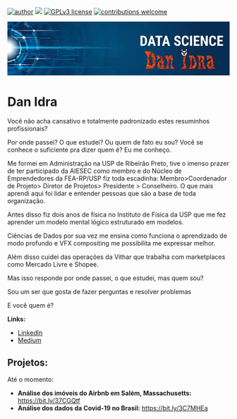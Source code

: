 [![author](https://img.shields.io/badge/author-Dan_Idra-red.svg)](https://www.linkedin.com/in/carlosfab) [![](https://img.shields.io/badge/python-3.7+-blue.svg)](https://www.python.org/downloads/release/python-365/) [![GPLv3 license](https://img.shields.io/badge/License-GPLv3-blue.svg)](http://perso.crans.org/besson/LICENSE.html) [![contributions welcome](https://img.shields.io/badge/contributions-welcome-brightgreen.svg?style=flat)](https://github.com/carlosfab/data_science/issues)

<p align="center">
  <img src="bannerr.png" >
</p>

# Dan Idra


Você não acha cansativo e totalmente padronizado estes resuminhos profissionais?

Por onde passei? O que estudei? Ou quem de fato eu sou? Você se conhece o suficiente pra dizer quem é? Eu me conheço.

Me formei em Administração na USP de Ribeirão Preto, tive o imenso prazer de ter participado da AIESEC como membro e do Núcleo de Emprendedores da FEA-RP/USP fiz toda escadinha: Membro>Coordenador de Projeto> Diretor de Projetos> Presidente > Conselheiro. O que mais aprendi aqui foi lidar e entender pessoas que são a base de toda organização.

Antes disso fiz dois anos de física no Instituto de Física da USP que me fez aprender um modelo mental lógico estruturado em modelos.

Ciências de Dados por sua vez me ensina como funciona o aprendizado de modo profundo e VFX compositing me possibilita me expressar melhor.

Além disso cuidei das operações da Vithar que trabalha com marketplaces como Mercado Livre e Shopee.

Mas isso responde por onde passei, o que estudei, mas quem sou?

Sou um ser que gosta de fazer perguntas e resolver problemas

E você quem é?

**Links:**

* [LinkedIn](https://www.linkedin.com/in/danidra/)
* [Medium](https://medium.com/@idra/)


## Projetos:
Até o momento:

* **Análise dos imóveis do Airbnb em Salém, Massachusetts:** https://bit.ly/37CGQtf
* **Análise dos dados da Covid-19 no Brasil:** https://bit.ly/3C7MHEa

